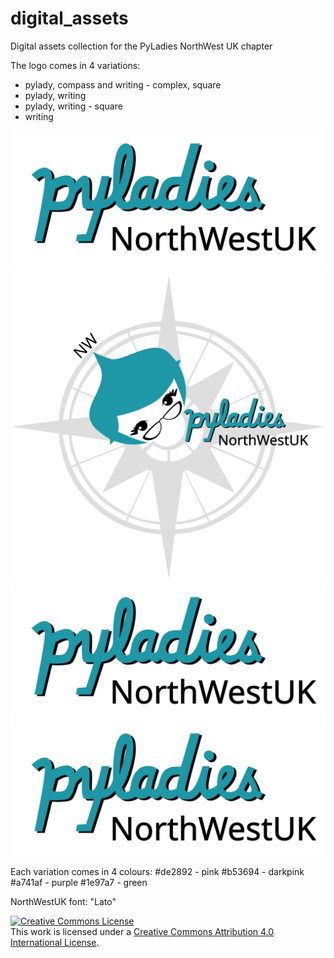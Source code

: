# digital_assets


Digital assets collection for the PyLadies NorthWest UK chapter

The logo comes in 4 variations:
* pylady, compass and writing - complex, square
* pylady, writing
* pylady, writing - square
* writing

![](green/pyladies-nwuk-writing-green.svg)
![](green/pyladies-nwuk-whole-green.svg)
![](green/pyladies-nwuk-writing-green.svg)
![](green/pyladies-nwuk-writing-green.svg)

Each variation comes in 4 colours:
#de2892 - pink
#b53694 - darkpink
#a741af - purple
#1e97a7 - green

NorthWestUK font: "Lato"

<a rel="license" href="http://creativecommons.org/licenses/by/4.0/"><img alt="Creative Commons License" style="border-width:0" src="https://i.creativecommons.org/l/by/4.0/88x31.png" /></a><br />This work is licensed under a <a rel="license" href="http://creativecommons.org/licenses/by/4.0/">Creative Commons Attribution 4.0 International License</a>.
